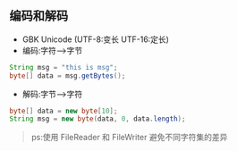 ## 编码和解码

- GBK Unicode (UTF-8:变长 UTF-16:定长)
- 编码:字符-->字节

```java
String msg = "this is msg";
byte[] data = msg.getBytes();
```

- 解码:字节-->字符

```java
byte[] data = new byte[10];
String msg = new byte(data, 0, data.length);
```

> ps:使用 FileReader 和 FileWriter 避免不同字符集的差异
